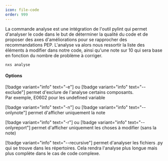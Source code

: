 ```yaml
---
icon: file-code
order: 999
---
```

La commande analyse est une intégration de l'outil pylint qui permet d'analyser le code dans le but de déterminer la qualité du code et de proposer des axes d'améliorations pour se rapprocher des recommandations PEP.
L'analyse va alors nous ressortir la liste des éléments à modifier dans notre code, ainsi qu'une note sur 10 qui sera base en fonction du nombre de problème à corriger.

```console
nxs analyse
```

#### Options

[!badge variant="info" text="-e"] ou [!badge variant="info" text="--exclude"] permet d'exclure de l'analyse certains composants.<br>
Par exemple, E0602 pour les undefined variable<br>

[!badge variant="info" text="-n"] ou [!badge variant="info" text="--onlynote"] permet d'afficher uniquement la note<br>

[!badge variant="info" text="-r"] ou [!badge variant="info" text="--onlyreport"] permet d'afficher uniquement les choses à modifier (sans la note)<br>

[!badge variant="info" text="--recursive"] permet d'analyser les fichiers .py qui se trouve dans les répertoires.
Cela rendra l'analyse plus longue mais plus complète dans le cas de code complexe.<br>